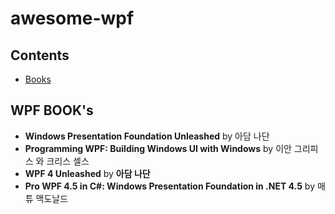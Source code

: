 # awesome-wpf

## Contents
- [Books](#books)

## WPF BOOK's
- **Windows Presentation Foundation Unleashed** by 아담 나단
- **Programming WPF: Building Windows UI with Windows** by 이안 그리피스 와 크리스 셀스
- **WPF 4 Unleashed** by **아담 나단**
- **Pro WPF 4.5 in C#: Windows Presentation Foundation in .NET 4.5** by 매튜 맥도날드
